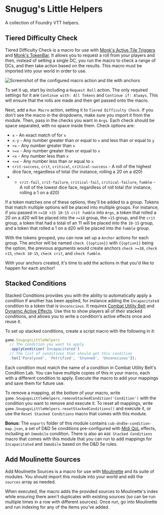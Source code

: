 # Snugug's Little Helpers

A collection of Foundry VTT helpers.

## Tiered Difficulty Check

Tiered Difficulty Check is a macro for use with [Monk's Active Tile Triggers](https://foundryvtt.com/packages/monks-active-tiles) and [Monk's TokenBar](https://foundryvtt.com/packages/monks-tokenbar). It allows you to request a roll from your players and then, instead of setting a single DC, you run the macro to check a range of DCs, and then take action based on the results. This macro must be imported into your world in order to use.

![Screenshot of the configured macro action and tile with anchors](https://user-images.githubusercontent.com/377188/164716747-bb4c628e-456d-4c52-8050-3f96f33a69a1.png)

To set it up, start by including a `Request Roll` action. The only required settings for it are `Continue with: All Tokens` and `Continue if: Always`. This will ensure that the rolls are made and then get passed onto the macro.

Next, add a `Run Macro` action, setting it to `Tiered Difficulty Check`. If you don't see the macro in the dropdowns, make sure you import it from the module. Then, pass in the checks you want in `Args`. Each check should be space separated, with no space inside them. Check options are:

- `x` - An exact match of for `x`
- `x-y` - Any number greater than or equal to `x` and less than or equal to `y`
- `>x` - Any number greater than `x`
- `>=x` - Any number greater than or equal to `x`
- `<x` - Any number less than `x`
- `<=x` - Any number less than or equal to `x`
- `crit-success`, `crit`, `critical`, `critical-success` - A roll of the highest dice face, regardless of total (for instance, rolling a 20 on a d20)
- - `crit-fail`, `crit-failure`, `critical-fail`, `critical-failure`, `fumble` - A roll of the lowest dice face, regardless of roll total (for instance, rolling a 1 on a d20)

If a token matches one of these options, they'll be added to a group. Tokens that match multiple options will be placed into multiple groups. For instance, if you passed in `>=18 >15 10-15 crit fumble` into `Args`, a token that rolled a 20 on a d20 will be placed into the `>=18` group, the `>15` group, and the `crit` group, a token that had a total of an 11 will be placed into the `10-15` group, and a token that rolled a 1 on a d20 will be placed into the `fumble` group.

With the tokens grouped, you can now set up a `Anchor` actions for each group. The anchor will be named `check {{option}}` with `{{option}}` being the option, the previous arguments would create anchors `check >=18`, `check >15`, `check 10-15`, `check crit`, and `check fumble`.

With your anchors created, it's time to add the actions in that you'd like to happen for each anchor!

## Stacked Conditions

Stacked Conditions provides you with the ability to automatically apply a condition if another has been applied, for instance adding the `Incapacitated` condition to a token that is `Unconscious`. It requires [Combat Utility Belt](https://foundryvtt.com/packages/combat-utility-belt/) and [Dynamic Active Effects](https://foundryvtt.com/packages/dae). Use this to show players all of their stacked conditions, and allows you to write a condition's active effects once and reuse it.

To set up stacked conditions, create a script macro with the following in it:

```js
game.SnugugsLittleHelpers
  // The condition you want to apply
  .applyCondition('Incapacitated')
  // The list of conditions that should get this condition
  .to(['Paralyzed', 'Petrified', 'Stunned', 'Unconscious']);
```

Each condition must match the name of a condition in Combat Utility Belt's Condition Lab. You can have multiple copies of this in your marco, each with a different condition to apply. Execute the macro to add your mappings and save them for future use.

To remove a mapping, at the bottom of your macro, write `game.SnugugsLittleHelpers.removeStackedCondition('Condition')` with the condition you want to remove and execute it. To reset all mappings, write `game.SnugugsLittleHelpers.resetStackedConditions()` and execute it, or use the `Reset Stacked Conditions` macro that comes with this module.

**Bonus:** The `exports` folder of this module contains `cub-dnd5e-condition-map.json`, a set of D&D 5e conditions pre-configured with [Midi QoL](https://foundryvtt.com/packages/midi-qol) effects, including an `Immobile` condition. There is also an `Add Stacked Conditions` macro that comes with this module that you can run to add mappings for `Incapacitated` and `Immobile` based on the D&D 5e rules.

## Add Moulinette Sources

Add Moulinette Sources is a macro for use with [Moulinette](https://foundryvtt.com/packages/moulinette-core) and its suite of modules. You should import this module into your world and edit the `sources` array as needed.

When executed, the macro adds the provided sources to Moulinette's index while ensuring there aren't duplicates with existing sources (so can be run multiple times in a row with different sources). Once run, go into Moulinette and run indexing for any of the items you've added.
